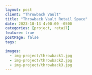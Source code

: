 ```yaml
---
layout: post
client: "Throwback Vault"
title: "Throwback Vault Retail Space"
date: 2023-10-13 4:00:00 -0500
categories: [project, retail]
feature: true
postPage: false
tags:

images:
  - img-project/throwback1.jpg
  - img-project/throwback2.jpg
  - img-project/throwback3.jpg
---
```

